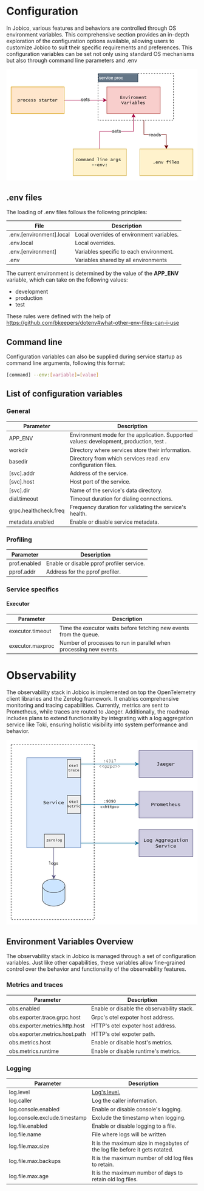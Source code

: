 # Configuration

In Jobico, various features and behaviors are controlled through OS environment variables. This comprehensive section provides an in-depth exploration of the configuration options available, allowing users to customize Jobico to suit their specific requirements and preferences. This configuration variables can be set not only using standard OS mechanisms but also through command line parameters and .env

![alt](docs/img/config.svg)

## .env files

The loading of .env files follows the following principles: 

| File | Description |
| --- | --- |
|.env.[environment].local| Local overrides of environment variables. |
|.env.local| Local overrides.|
|.env.[environment]| Variables specific to each environment. |
|.env| Variables shared by all environments |

The current environment is determined by the value of the **APP_ENV** variable, which can take on the following values:
- development
- production
- test

These rules were defined with the help of https://github.com/bkeepers/dotenv#what-other-env-files-can-i-use

## Command line

Configuration variables can also be supplied during service startup as command line arguments, following this format:

```bash
[command] --env:[variable]=[value]
```

## List of configuration variables

### General
| Parameter | Description |
| --- | --- |
| APP_ENV | Environment mode for the application. Supported values: development, production,  test .|
| workdir | Directory where services store their information. |
| basedir | Directory from which services read .env configuration files. |
| [svc].addr | Address of the service. |
| [svc].host | Host port of the service. |
| [svc].dir| Name of the service's data directory. |
| dial.timeout | Timeout duration for dialing connections.|
| grpc.healthcheck.freq | Frequency duration for validating the service's health. |
| metadata.enabled | Enable or disable service metadata. |

### Profiling
| Parameter | Description |
| --- | --- |
| prof.enabled | Enable or disable pprof profiler service. |
| pprof.addr | Address for the pprof profiler. |

### Service specifics

#### Executor
| Parameter | Description |
| --- | --- |
|executor.timeout| Time the executor waits before fetching new events from the queue. |
|executor.maxproc| Number of processes to run in parallel when processing new events. |

# Observability

The observability stack in Jobico is implemented on top the OpenTelemetry client libraries and the Zerolog framework. It enables comprehensive monitoring and tracing capabilities. Currently, metrics are sent to Prometheus, while traces are routed to Jaeger. Additionally, the roadmap includes plans to extend functionality by integrating with a log aggregation service like Toki, ensuring holistic visibility into system performance and behavior.

![alt](docs/img/observability.svg)

## Environment Variables Overview

The observability stack in Jobico is managed through a set of configuration variables. Just like other capabilities, these variables allow fine-grained control over the behavior and functionality of the observability features.

### Metrics and traces
| Parameter | Description |
| --- | --- |
| obs.enabled | Enable or disable the observability stack. |
| obs.exporter.trace.grpc.host | Grpc's otel expoter host address. |
| obs.exporter.metrics.http.host | HTTP's otel expoter host address. |
| obs.exporter.metrics.host.path | HTTP's otel expoter path. |
| obs.metrics.host | Enable or disable host's metrics. |
| obs.metrics.runtime | Enable or disable runtime's metrics. |

### Logging
| Parameter | Description |
| --- | --- |
| log.level | [Log's level.](https://github.com/rs/zerolog#leveled-logging)  |
| log.caller | Log the caller information. |
| log.console.enabled | Enable or disable console's logging. |
| log.console.exclude.timestamp | Exclude the timestamp when logging.|
| log.file.enabled | Enable or disable logging to a file. |
| log.file.name | File where logs will be written  |
| log.file.max.size | It is the maximum size in megabytes of the log file before it gets rotated. |
| log.file.max.backups | It is the maximum number of old log files to retain. |
| log.file.max.age | It is the maximum number of days to retain old log files. |


